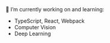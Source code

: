 
<br>
<br>

🔭 I’m currently working on and learning:
  - TypeScript, React, Webpack
  - Computer Vision
  - Deep Learning

 
